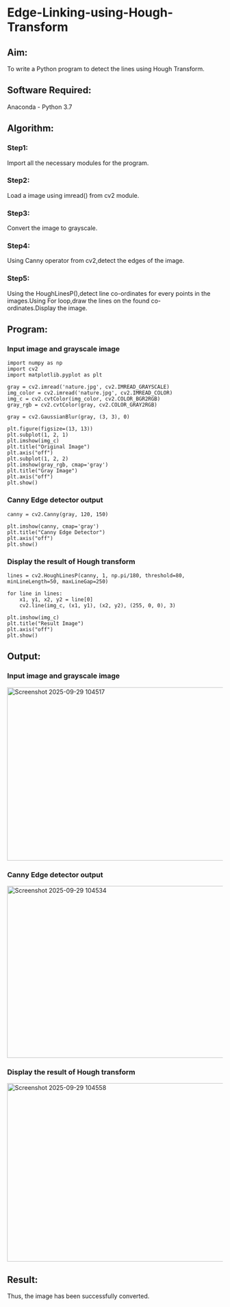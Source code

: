 # Edge-Linking-using-Hough-Transform
## Aim:
To write a Python program to detect the lines using Hough Transform.

## Software Required:
Anaconda - Python 3.7

## Algorithm:
### Step1:
Import all the necessary modules for the program.

### Step2:
Load a image using imread() from cv2 module.

### Step3:
Convert the image to grayscale.

### Step4:
Using Canny operator from cv2,detect the edges of the image.

### Step5:
Using the HoughLinesP(),detect line co-ordinates for every points in the images.Using For loop,draw the lines on the found co-ordinates.Display the image.

## Program:
### Input image and grayscale image
```
import numpy as np
import cv2
import matplotlib.pyplot as plt

gray = cv2.imread('nature.jpg', cv2.IMREAD_GRAYSCALE)
img_color = cv2.imread('nature.jpg', cv2.IMREAD_COLOR)
img_c = cv2.cvtColor(img_color, cv2.COLOR_BGR2RGB)
gray_rgb = cv2.cvtColor(gray, cv2.COLOR_GRAY2RGB)

gray = cv2.GaussianBlur(gray, (3, 3), 0)

plt.figure(figsize=(13, 13))
plt.subplot(1, 2, 1)
plt.imshow(img_c)
plt.title("Original Image")
plt.axis("off")
plt.subplot(1, 2, 2)
plt.imshow(gray_rgb, cmap='gray')
plt.title("Gray Image")
plt.axis("off")
plt.show()
```
### Canny Edge detector output
```
canny = cv2.Canny(gray, 120, 150)

plt.imshow(canny, cmap='gray')
plt.title("Canny Edge Detector")
plt.axis("off")
plt.show()
```
### Display the result of Hough transform
```
lines = cv2.HoughLinesP(canny, 1, np.pi/180, threshold=80, minLineLength=50, maxLineGap=250)

for line in lines:
    x1, y1, x2, y2 = line[0]
    cv2.line(img_c, (x1, y1), (x2, y2), (255, 0, 0), 3)

plt.imshow(img_c)
plt.title("Result Image")
plt.axis("off")
plt.show()
```
## Output:

### Input image and grayscale image
<img width="1302" height="405" alt="Screenshot 2025-09-29 104517" src="https://github.com/user-attachments/assets/9d54c725-8687-494e-bc89-4e9286214f57" />

### Canny Edge detector output
<img width="662" height="402" alt="Screenshot 2025-09-29 104534" src="https://github.com/user-attachments/assets/6372c855-cd29-43b6-bd12-f8a44071fd6e" />

### Display the result of Hough transform
<img width="661" height="417" alt="Screenshot 2025-09-29 104558" src="https://github.com/user-attachments/assets/bdf6be03-ee96-4dbd-85c0-f5655776b2df" />

## Result:
Thus, the image has been successfully converted.
